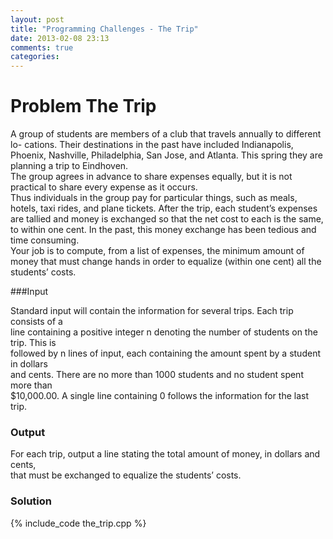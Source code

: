 ```yaml
---
layout: post
title: "Programming Challenges - The Trip"
date: 2013-02-08 23:13
comments: true
categories: 
---
```

Problem The Trip
====================

A group of students are members of a club that travels annually to different lo-
cations. Their destinations in the past have included Indianapolis, Phoenix, Nashville,
Philadelphia, San Jose, and Atlanta. This spring they are planning a trip to Eindhoven.  
The group agrees in advance to share expenses equally, but it is not practical to share
every expense as it occurs.  
Thus individuals in the group pay for particular things, such
as meals, hotels, taxi rides, and plane tickets. After the trip, each student’s expenses
are tallied and money is exchanged so that the net cost to each is the same, to within
one cent. In the past, this money exchange has been tedious and time consuming.  
Your job is to compute, from a list of expenses, the minimum amount of money that must
change hands in order to equalize (within one cent) all the students’ costs.


###Input

Standard input will contain the information for several trips. Each trip consists of a  
line containing a positive integer n denoting the number of students on the trip. This is  
followed by n lines of input, each containing the amount spent by a student in dollars  
and cents. There are no more than 1000 students and no student spent more than  
$10,000.00. A single line containing 0 follows the information for the last trip.  

### Output  
For each trip, output a line stating the total amount of money, in dollars and cents,  
that must be exchanged to equalize the students’ costs.  
### Solution  
{% include_code the_trip.cpp %}

